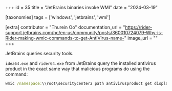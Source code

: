 +++
id = 35
title = "JetBrains binaries invoke WMI"
date = "2024-03-19"

[taxonomies]
tags = ['windows', 'jetbrains', 'wmi']

[extra]
contributor = "Thurein Oo"
documentation_url = "https://rider-support.jetbrains.com/hc/en-us/community/posts/360010724079-Why-is-Rider-making-wmic-commands-to-get-AntiVirus-name-"
image_url = ""
+++

JetBrains queries security tools.

<!-- more -->
   
`idea64.exe` and `rider64.exe` from JetBrains query the installed antivirus product in the exact same way that malicious programs do using the command:

```bat
wmic /namespace:\\root\securitycenter2 path antivirusproduct get displayname,productstate
``` 
